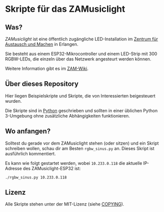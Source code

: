 # Skripte für das ZAMusiclight

## Was?

_ZAMusiclight_ ist eine öffentlich zugängliche LED-Installation im [Zentrum für
Austausch und Machen](https://zam.haus) in Erlangen.

Sie besteht aus einem ESP32-Mikrocontroller und einem LED-Strip mit 300
RGBW-LEDs, die einzeln über das Netzwerk angesteurt werden können.

Weitere Information gibt es im [ZAM-Wiki](https://wiki.betreiberverein.de/books/projekte-aktuell/chapter/zamusiclight).

## Über dieses Repository

Hier liegen Beispielskripte und Skripte, die von Interessierten beigesteuert wurden.

Die Skripte sind in [Python](https://python.org) geschrieben und sollten in
einer üblichen Python 3-Umgebung ohne zusätzliche Abhängigkeiten funktionieren.

## Wo anfangen?

Solltest du gerade vor dem ZAMusiclight stehen (oder sitzen) und ein Skript
schreiben wollen, schau dir am Besten `rgbw_sinus.py` an. Dieses Skript ist
ausführlich kommentiert.

Es kann wie folgt gestartet werden, wobei `10.233.0.118` die aktuelle
IP-Adresse des ZAMusiclight-ESP32 ist:

```
./rgbw_sinus.py 10.233.0.118
```

## Lizenz

Alle Skripte stehen unter der MIT-Lizenz (siehe [COPYING](./COPYING)).

